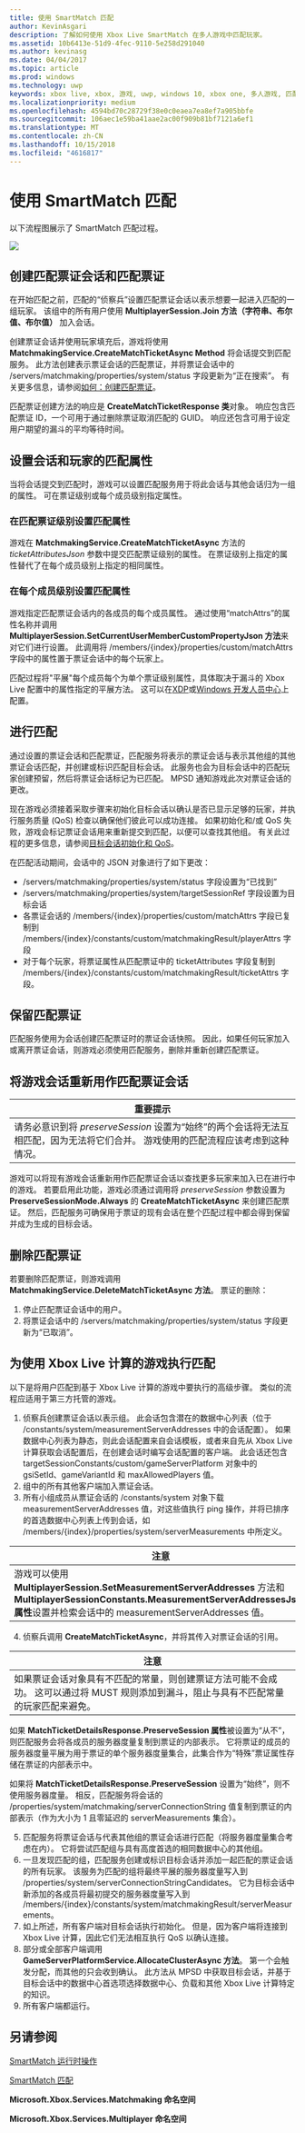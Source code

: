 ```yaml
---
title: 使用 SmartMatch 匹配
author: KevinAsgari
description: 了解如何使用 Xbox Live SmartMatch 在多人游戏中匹配玩家。
ms.assetid: 10b6413e-51d9-4fec-9110-5e258d291040
ms.author: kevinasg
ms.date: 04/04/2017
ms.topic: article
ms.prod: windows
ms.technology: uwp
keywords: xbox live, xbox, 游戏, uwp, windows 10, xbox one, 多人游戏, 匹配, smartmatch
ms.localizationpriority: medium
ms.openlocfilehash: 4594bd70c28729f38e0c0eaea7ea8ef7a905bbfe
ms.sourcegitcommit: 106aec1e59ba41aae2ac00f909b81bf7121a6ef1
ms.translationtype: MT
ms.contentlocale: zh-CN
ms.lasthandoff: 10/15/2018
ms.locfileid: "4616817"
---
```

# <a name="using-smartmatch-matchmaking"></a>使用 SmartMatch 匹配

以下流程图展示了 SmartMatch 匹配过程。

![](../../images/multiplayer/Multiplayer_2015_SmartMatch_Matchmaking.png)

## <a name="creating-a-match-ticket-session-and-a-match-ticket"></a>创建匹配票证会话和匹配票证

在开始匹配之前，匹配的“侦察兵”设置匹配票证会话以表示想要一起进入匹配的一组玩家。 该组中的所有用户使用 **MultiplayerSession.Join 方法（字符串、布尔值、布尔值）** 加入会话。

创建票证会话并使用玩家填充后，游戏将使用 **MatchmakingService.CreateMatchTicketAsync Method** 将会话提交到匹配服务。 此方法创建表示票证会话的匹配票证，并将票证会话中的 /servers/matchmaking/properties/system/status 字段更新为“正在搜索”。 有关更多信息，请参阅[如何：创建匹配票证](multiplayer-how-tos.md)。

匹配票证创建方法的响应是 **CreateMatchTicketResponse 类**对象。 响应包含匹配票证 ID，一个可用于通过删除票证取消匹配的 GUID。 响应还包含可用于设定用户期望的漏斗的平均等待时间。


## <a name="setting-matchmaking-attributes-on-the-session-and-players"></a>设置会话和玩家的匹配属性

当将会话提交到匹配时，游戏可以设置匹配服务用于将此会话与其他会话归为一组的属性。 可在票证级别或每个成员级别指定属性。


### <a name="setting-matchmaking-attributes-at-the-match-ticket-level"></a>在匹配票证级别设置匹配属性

游戏在 **MatchmakingService.CreateMatchTicketAsync** 方法的 *ticketAttributesJson* 参数中提交匹配票证级别的属性。 在票证级别上指定的属性替代了在每个成员级别上指定的相同属性。


### <a name="setting-matchmaking-attributes-at-the-per-member-level"></a>在每个成员级别设置匹配属性

游戏指定匹配票证会话内的各成员的每个成员属性。 通过使用“matchAttrs”的属性名称并调用 **MultiplayerSession.SetCurrentUserMemberCustomPropertyJson 方法**来对它们进行设置。 此调用将 /members/{index}/properties/custom/matchAttrs 字段中的属性置于票证会话中的每个玩家上。

匹配过程将"平展"每个成员每个为单个票证级别属性，具体取决于漏斗的 Xbox Live 配置中的属性指定的平展方法。 这可以在[XDP](https://xdp.xboxlive.com)或[Windows 开发人员中心](https://developer.microsoft.com/dashboard/windows/overview)上配置。


## <a name="making-the-match"></a>进行匹配

通过设置的票证会话和匹配票证，匹配服务将表示的票证会话与表示其他组的其他票证会话匹配，并创建或标识匹配目标会话。 此服务也会为目标会话中的匹配玩家创建预留，然后将票证会话标记为已匹配。 MPSD 通知游戏此次对票证会话的更改。

现在游戏必须接着采取步骤来初始化目标会话以确认是否已显示足够的玩家，并执行服务质量 (QoS) 检查以确保他们彼此可以成功连接。 如果初始化和/或 QoS 失败，游戏会标记票证会话用来重新提交到匹配，以便可以查找其他组。 有关此过程的更多信息，请参阅[目标会话初始化和 QoS](smartmatch-matchmaking.md)。

在匹配活动期间，会话中的 JSON 对象进行了如下更改：

-   /servers/matchmaking/properties/system/status 字段设置为“已找到”
-   /servers/matchmaking/properties/system/targetSessionRef 字段设置为目标会话
-   各票证会话的 /members/{index}/properties/custom/matchAttrs 字段已复制到 /members/{index}/constants/custom/matchmakingResult/playerAttrs 字段
-   对于每个玩家，将票证属性从匹配票证中的 ticketAttributes 字段复制到 /members/{index}/constants/custom/matchmakingResult/ticketAttrs 字段。


## <a name="maintaining-the-match-ticket"></a>保留匹配票证

匹配服务使用为会话创建匹配票证时的票证会话快照。 因此，如果任何玩家加入或离开票证会话，则游戏必须使用匹配服务，删除并重新创建匹配票证。


## <a name="reusing-the-game-session-as-a-match-ticket-session"></a>将游戏会话重新用作匹配票证会话

| 重要提示                                                                                                                                                                                                                       |
|----------------------------------------------------------------------------------------------------------------------------------------------------------------------------------------------------------------------------------------------|
| 请务必意识到将 *preserveSession* 设置为“始终”的两个会话将无法互相匹配，因为无法将它们合并。 游戏使用的匹配流程应该考虑到这种情况。 |

游戏可以将现有游戏会话重新用作匹配票证会话以查找更多玩家来加入已在进行中的游戏。 若要启用此功能，游戏必须通过调用将 *preserveSession* 参数设置为 **PreserveSessionMode.Always** 的 **CreateMatchTicketAsync** 来创建匹配票证。 然后，匹配服务可确保用于票证的现有会话在整个匹配过程中都会得到保留并成为生成的目标会话。


## <a name="deleting-the-match-ticket"></a>删除匹配票证

若要删除匹配票证，则游戏调用 **MatchmakingService.DeleteMatchTicketAsync 方法**。 票证的删除：

1.  停止匹配票证会话中的用户。
2.  将票证会话中的 /servers/matchmaking/properties/system/status 字段更新为“已取消”。


## <a name="performing-matchmaking-for-games-using-xbox-live-compute"></a>为使用 Xbox Live 计算的游戏执行匹配

以下是将用户匹配到基于 Xbox Live 计算的游戏中要执行的高级步骤。 类似的流程应适用于第三方托管的游戏。
1.  侦察兵创建票证会话以表示组。 此会话包含潜在的数据中心列表（位于 /constants/system/measurementServerAddresses 中的会话配置）。 如果数据中心列表为静态，则此会话配置来自会话模板，或者来自先从 Xbox Live 计算获取会话配置后，在创建会话时编写会话配置的客户端。 此会话还包含 targetSessionConstants/custom/gameServerPlatform 对象中的 gsiSetId、gameVariantId 和 maxAllowedPlayers 值。
2.  组中的所有其他客户端加入票证会话。
3.  所有小组成员从票证会话的 /constants/system 对象下载 measurementServerAddresses 值，对这些值执行 ping 操作，并将已排序的首选数据中心列表上传到会话，如 /members/{index}/properties/system/serverMeasurements 中所定义。

| 注意                                                                                                                                                                                                                                                                                                     |
|-----------------------------------------------------------------------------------------------------------------------------------------------------------------------------------------------------------------------------------------------------------------------------------------------------------------------|
| 游戏可以使用 **MultiplayerSession.SetMeasurementServerAddresses** 方法和 **MultiplayerSessionConstants.MeasurementServerAddressesJson 属性**设置并检索会话中的 measurementServerAddresses 值。 |

4.  侦察兵调用 **CreateMatchTicketAsync**，并将其传入对票证会话的引用。

| 注意                                                                                                                                                                                                         |
|---------------------------------------------------------------------------------------------------------------------------------------------------------------------------------------------------------------------------|
| 如果票证会话对象具有不匹配的常量，则创建票证方法可能不会成功。 这可以通过将 MUST 规则添加到漏斗，阻止与具有不匹配常量的玩家匹配来避免。 |

如果 **MatchTicketDetailsResponse.PreserveSession 属性**被设置为“从不”，则匹配服务会将各成员的服务器度量复制到票证的内部表示。 它将票证的成员的服务器度量平展为用于票证的单个服务器度量集合，此集合作为“特殊”票证属性存储在票证的内部表示中。

如果将 **MatchTicketDetailsResponse.PreserveSession** 设置为“始终”，则不使用服务器度量。 相反，匹配服务将会话的 /properties/system/matchmaking/serverConnectionString 值复制到票证的内部表示（作为大小为 1 且零延迟的 serverMeasurements 集合）。

5.  匹配服务将票证会话与代表其他组的票证会话进行匹配（将服务器度量集合考虑在内）。 它将尝试匹配组与具有高度首选的相同数据中心的其他组。
6.  一旦发现匹配的组，匹配服务创建或标识目标会话并添加一起匹配的票证会话的所有玩家。 该服务为匹配的组将最终平展的服务器度量写入到 /properties/system/serverConnectionStringCandidates。 它为目标会话中新添加的各成员将最初提交的服务器度量写入到 /members/{index}/constants/system/matchmakingResult/serverMeasurements。
7.  如上所述，所有客户端对目标会话执行初始化。 但是，因为客户端将连接到 Xbox Live 计算，因此它们无法相互执行 QoS 以确认连接。
8.  部分或全部客户端调用 **GameServerPlatformService.AllocateClusterAsync 方法**。 第一个会触发分配，而其他的只会收到确认。 此方法从 MPSD 中获取目标会话，并基于目标会话中的数据中心首选项选择数据中心、负载和其他 Xbox Live 计算特定的知识。
9.  所有客户端都运行。


## <a name="see-also"></a>另请参阅

[SmartMatch 运行时操作](smartmatch-matchmaking.md)

[SmartMatch 匹配](smartmatch-matchmaking.md)

**Microsoft.Xbox.Services.Matchmaking 命名空间**

**Microsoft.Xbox.Services.Multiplayer 命名空间**
